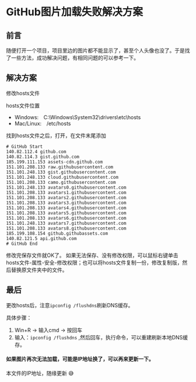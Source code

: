 # GitHub图片加载失败解决方案

## 前言
随便打开一个项目，项目里边的图片都不能显示了，甚至个人头像也没了。于是找了一些方法，成功解决问题，有相同问题的可以参考一下。

## 解决方案
修改hosts文件

hosts文件位置

- Windows:&emsp;C:\Windows\System32\drivers\etc\hosts
- Mac/Linux:&emsp;/etc/hosts


找到hosts文件之后，打开，在文件末尾添加

```
# GitHub Start 
140.82.112.4 github.com
140.82.114.3 gist.github.com
185.199.111.153 assets-cdn.github.com
151.101.208.133 raw.githubusercontent.com
151.101.248.133 gist.githubusercontent.com
151.101.248.133 cloud.githubusercontent.com
151.101.208.133 camo.githubusercontent.com
151.101.248.133 avatars0.githubusercontent.com
151.101.208.133 avatars1.githubusercontent.com
151.101.208.133 avatars2.githubusercontent.com
151.101.208.133 avatars3.githubusercontent.com
151.101.208.133 avatars4.githubusercontent.com
151.101.208.133 avatars5.githubusercontent.com
151.101.208.133 avatars6.githubusercontent.com
151.101.248.133 avatars7.githubusercontent.com
151.101.208.133 avatars8.githubusercontent.com
185.199.108.154 github.githubassets.com
140.82.121.5 api.github.com
# GitHub End 
```
修改完保存文件就OK了。
如果无法保存、没有修改权限，可以鼠标右键单击hosts文件-属性-安全-修改权限；也可以将hosts文件复制一份，修改复制版，然后替换原文件夹中的文件。

## 最后
更改hosts后，注意`ipconfig /flushdns`刷新DNS缓存。

具体步骤：
1. Win+R -> 输入cmd -> 按回车
2. 输入：`ipconfig /flushdns` ,然后回车，执行命令，可以重建刷新本地DNS缓存。

#### 如果图片再次无法加载，可能是IP地址换了，可以再来更新一下。

本文件的IP地址，随缘更新 :sweat_smile:

